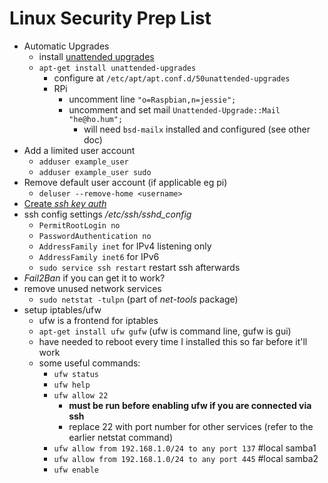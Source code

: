 # Linux Security Prep List

* Automatic Upgrades
	* install [unattended upgrades](https://wiki.debian.org/UnattendedUpgrades)
	* `apt-get install unattended-upgrades`
		* configure at `/etc/apt/apt.conf.d/50unattended-upgrades`
		* RPi
			* uncomment line `"o=Raspbian,n=jessie";`
			* uncomment and set mail `Unattended-Upgrade::Mail "he@ho.hum";`
				* will need `bsd-mailx` installed and configured (see other doc)
* Add a limited user account
	* `adduser example_user`
	* `adduser example_user sudo`
* Remove default user account (if applicable eg pi)
	* `deluser --remove-home <username>`
* [Create *ssh key auth*](ssh_keyfile.md)
* ssh config settings */etc/ssh/sshd_config*
	* `PermitRootLogin no`
	* `PasswordAuthentication no`
	* `AddressFamily inet` for IPv4 listening only
	* `AddressFamily inet6` for IPv6
	* `sudo service ssh restart` restart ssh afterwards
* *Fail2Ban* if you can get it to work?
* remove unused network services
	* `sudo netstat -tulpn` (part of *net-tools* package)
* setup iptables/ufw
	* ufw is a frontend for iptables
	* `apt-get install ufw gufw` (ufw is command line, gufw is gui)
	* have needed to reboot every time I installed this so far before it'll work
	* some useful commands:
		* `ufw status`
		* `ufw help`
		* `ufw allow 22`
			* **must be run before enabling ufw if you are connected via ssh**
			* replace 22 with port number for other services (refer to the earlier netstat command)
		* `ufw allow from 192.168.1.0/24 to any port 137` #local samba1
		* `ufw allow from 192.168.1.0/24 to any port 445` #local samba2
		* `ufw enable`

